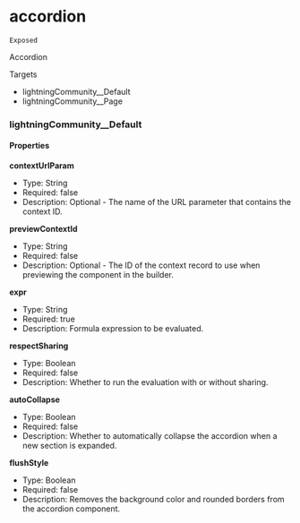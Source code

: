 # accordion

`Exposed`

Accordion

 Targets

- lightningCommunity__Default
- lightningCommunity__Page

### lightningCommunity__Default

#### Properties

**contextUrlParam**

- Type: String
- Required: false
- Description: Optional - The name of the URL parameter that contains the context ID.

**previewContextId**

- Type: String
- Required: false
- Description: Optional - The ID of the context record to use when previewing the component in the builder.

**expr**

- Type: String
- Required: true
- Description: Formula expression to be evaluated.

**respectSharing**

- Type: Boolean
- Required: false
- Description: Whether to run the evaluation with or without sharing.

**autoCollapse**

- Type: Boolean
- Required: false
- Description: Whether to automatically collapse the accordion when a new section is expanded.

**flushStyle**

- Type: Boolean
- Required: false
- Description: Removes the background color and rounded borders from the accordion component.